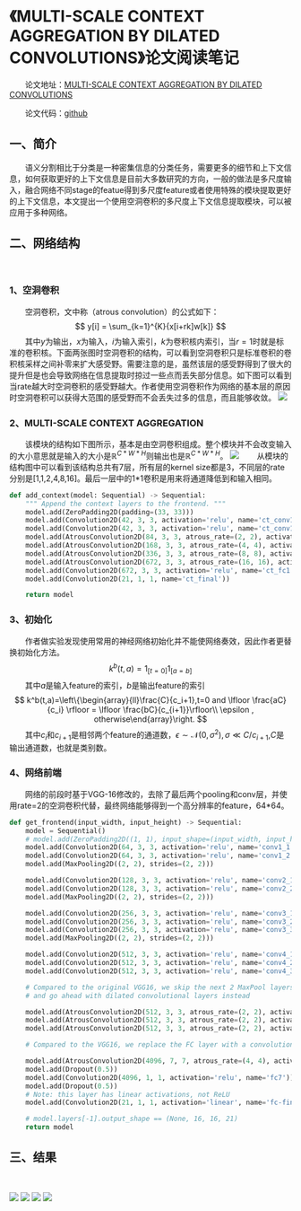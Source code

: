 # 《MULTI-SCALE CONTEXT AGGREGATION BY DILATED CONVOLUTIONS》论文阅读笔记

&emsp;&emsp;论文地址：[MULTI-SCALE CONTEXT AGGREGATION BY DILATED CONVOLUTIONS](https://arxiv.org/pdf/1511.07122.pdf)

&emsp;&emsp;论文代码：[github](https://github.com/hangzhaomit/semantic-segmentation-pytorch)

## 一、简介
&emsp;&emsp;语义分割相比于分类是一种密集信息的分类任务，需要更多的细节和上下文信息，如何获取更好的上下文信息是目前大多数研究的方向，一般的做法是多尺度输入，融合网络不同stage的featue得到多尺度feature或者使用特殊的模块提取更好的上下文信息，本文提出一个使用空洞卷积的多尺度上下文信息提取模块，可以被应用于多种网络。

## 二、网络结构
&emsp;&emsp;
### 1、空洞卷积
&emsp;&emsp;空洞卷积，文中称（atrous convolution）的公式如下：
$$
y[i] = \sum_{k=1}^{K}{x[i+rk]w[k]}
$$
&emsp;&emsp;其中$y$为输出，$x$为输入，$i$为输入索引，$k$为卷积核内索引，当$r=1$时就是标准的卷积核。下面两张图时空洞卷积的结构，可以看到空洞卷积只是标准卷积的卷积核采样之间补零来扩大感受野。需要注意的是，虽然该层的感受野得到了很大的提升但是也会导致网络在信息提取时掠过一些点而丢失部分信息。如下图可以看到当rate越大时空洞卷积的感受野越大。作者使用空洞卷积作为网络的基本层的原因时空洞卷积可以获得大范围的感受野而不会丢失过多的信息，而且能够收敛。
![](imgs/sf.png)

### 2、MULTI-SCALE CONTEXT AGGREGATION
&emsp;&emsp;该模块的结构如下图所示，基本是由空洞卷积组成。整个模块并不会改变输入的大小意思就是输入的大小是$\mathbb{R}^{C*W*H}$则输出也是$\mathbb{R}^{C*W*H}$。
![](imgs/arch.png)
&emsp;&emsp;从模块的结构图中可以看到该结构总共有7层，所有层的kernel size都是3，不同层的rate分别是[1,1,2,4,8,16]。最后一层中的1\*1卷积是用来将通道降低到和输入相同。
```python
def add_context(model: Sequential) -> Sequential:
    """ Append the context layers to the frontend. """
    model.add(ZeroPadding2D(padding=(33, 33)))
    model.add(Convolution2D(42, 3, 3, activation='relu', name='ct_conv1_1'))
    model.add(Convolution2D(42, 3, 3, activation='relu', name='ct_conv1_2'))
    model.add(AtrousConvolution2D(84, 3, 3, atrous_rate=(2, 2), activation='relu', name='ct_conv2_1'))
    model.add(AtrousConvolution2D(168, 3, 3, atrous_rate=(4, 4), activation='relu', name='ct_conv3_1'))
    model.add(AtrousConvolution2D(336, 3, 3, atrous_rate=(8, 8), activation='relu', name='ct_conv4_1'))
    model.add(AtrousConvolution2D(672, 3, 3, atrous_rate=(16, 16), activation='relu', name='ct_conv5_1'))
    model.add(Convolution2D(672, 3, 3, activation='relu', name='ct_fc1'))
    model.add(Convolution2D(21, 1, 1, name='ct_final'))

    return model
```

### 3、初始化
&emsp;&emsp;作者做实验发现使用常用的神经网络初始化并不能使网络奏效，因此作者更替换初始化方法。
$$
k^b(t,a)=1_{[t=0]}1_{[a=b]}
$$
&emsp;&emsp;其中$a$是输入feature的索引，$b$是输出feature的索引
$$
k^b(t,a)=\left\{\begin{array}{ll}\frac{C}{c_i+1},t=0 and \lfloor \frac{aC}{c_i} \rfloor = \lfloor \frac{bC}{c_{i+1}}\rfloor\\  \epsilon , otherwise\end{array}\right.
$$
&emsp;&emsp;其中$c_i$和$c_{i+1}$是相邻两个feature的通道数，$\epsilon \sim \mathscr{N}(0,\sigma^2),\sigma \ll C/c_{i+1}$,$C$是输出通道数，也就是类别数。
### 4、网络前端
&emsp;&emsp;网络的前段时基于VGG-16修改的，去除了最后两个pooling和conv层，并使用rate=2的空洞卷积代替，最终网络能够得到一个高分辨率的feature，64\*64。
```python
def get_frontend(input_width, input_height) -> Sequential:
    model = Sequential()
    # model.add(ZeroPadding2D((1, 1), input_shape=(input_width, input_height, 3)))
    model.add(Convolution2D(64, 3, 3, activation='relu', name='conv1_1', input_shape=(input_width, input_height, 3)))
    model.add(Convolution2D(64, 3, 3, activation='relu', name='conv1_2'))
    model.add(MaxPooling2D((2, 2), strides=(2, 2)))

    model.add(Convolution2D(128, 3, 3, activation='relu', name='conv2_1'))
    model.add(Convolution2D(128, 3, 3, activation='relu', name='conv2_2'))
    model.add(MaxPooling2D((2, 2), strides=(2, 2)))

    model.add(Convolution2D(256, 3, 3, activation='relu', name='conv3_1'))
    model.add(Convolution2D(256, 3, 3, activation='relu', name='conv3_2'))
    model.add(Convolution2D(256, 3, 3, activation='relu', name='conv3_3'))
    model.add(MaxPooling2D((2, 2), strides=(2, 2)))

    model.add(Convolution2D(512, 3, 3, activation='relu', name='conv4_1'))
    model.add(Convolution2D(512, 3, 3, activation='relu', name='conv4_2'))
    model.add(Convolution2D(512, 3, 3, activation='relu', name='conv4_3'))

    # Compared to the original VGG16, we skip the next 2 MaxPool layers,
    # and go ahead with dilated convolutional layers instead

    model.add(AtrousConvolution2D(512, 3, 3, atrous_rate=(2, 2), activation='relu', name='conv5_1'))
    model.add(AtrousConvolution2D(512, 3, 3, atrous_rate=(2, 2), activation='relu', name='conv5_2'))
    model.add(AtrousConvolution2D(512, 3, 3, atrous_rate=(2, 2), activation='relu', name='conv5_3'))

    # Compared to the VGG16, we replace the FC layer with a convolution

    model.add(AtrousConvolution2D(4096, 7, 7, atrous_rate=(4, 4), activation='relu', name='fc6'))
    model.add(Dropout(0.5))
    model.add(Convolution2D(4096, 1, 1, activation='relu', name='fc7'))
    model.add(Dropout(0.5))
    # Note: this layer has linear activations, not ReLU
    model.add(Convolution2D(21, 1, 1, activation='linear', name='fc-final'))

    # model.layers[-1].output_shape == (None, 16, 16, 21)
    return model
```
## 三、结果
&emsp;&emsp;

![](imgs/img.png)
![](imgs/com.png)
![](imgs/img1.png)
![](imgs/unit.png)
